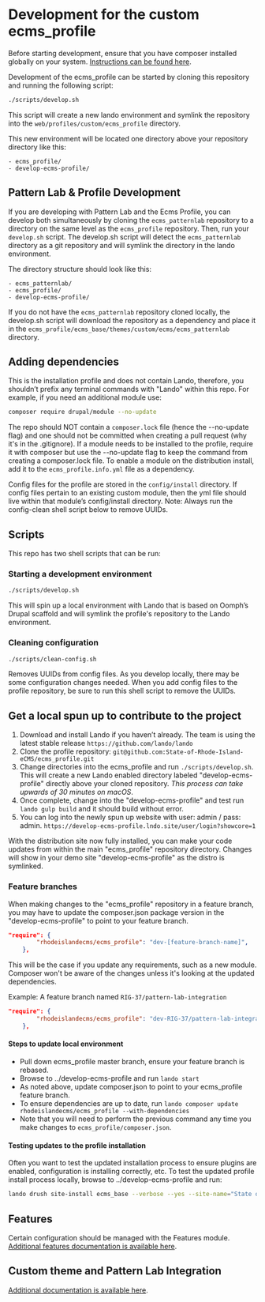 # Development for the custom ecms_profile

Before starting development, ensure that you have composer installed globally
on your system. [Instructions can be found here](https://getcomposer.org/doc/00-intro.md#installation-linux-unix-macos).

Development of the ecms_profile can be started by cloning this repository and
running the following script:
```bash
./scripts/develop.sh
```

This script will create a new lando environment and symlink the repository into
the `web/profiles/custom/ecms_profile` directory.

This new environment will be located one directory above your
repository directory like this:

```
- ecms_profile/
- develop-ecms-profile/
```

## Pattern Lab & Profile Development
If you are developing with Pattern Lab and the Ecms Profile, you can develop
both simultaneously by cloning the `ecms_patternlab` repository to a directory
on the same level as the `ecms_profile` repository. Then, run your `develop.sh`
script. The develop.sh script will detect the `ecms_patternlab` directory as a
git repository and will symlink the directory in the lando environment.

The directory structure should look like this:
```
- ecms_patternlab/
- ecms_profile/
- develop-ecms-profile/
```

If you do not have the `ecms_patternlab` repository cloned locally, the
develop.sh script will download the repository as a dependency
and place it in the `ecms_profile/ecms_base/themes/custom/ecms/ecms_patternlab`
directory.

## Adding dependencies
This is the installation profile and does not contain Lando, therefore, you
shouldn’t prefix any terminal commands with "Lando" within this repo.
For example, if you need an additional module use:
```bash
composer require drupal/module --no-update
```

The repo should NOT contain a `composer.lock` file (hence the --no-update flag)
and one should not be committed when creating a pull request
(why it's in the .gitignore). If a module needs to be installed to the profile,
require it with composer but use the --no-update flag to keep the command
from creating a composer.lock file.
To enable a module on the distribution install, add it to the
`ecms_profile.info.yml` file as a dependency.

Config files for the profile are stored in the `config/install` directory.
If config files pertain to an existing custom module, then the yml file
should live within that module’s config/install directory.
Note: Always run the config-clean shell script below to remove UUIDs.

## Scripts

This repo has two shell scripts that can be run:

### Starting a development environment
```bash
./scripts/develop.sh
```
This will spin up a local environment with Lando that is based on
Oomph’s Drupal scaffold and will symlink the profile's
repository to the Lando environment.

### Cleaning configuration
```bash
./scripts/clean-config.sh
```
Removes UUIDs from config files.
As you develop locally, there may be some configuration changes needed.
When you add config files to the profile repository, be sure to run this
shell script to remove the UUIDs.

## Get a local spun up to contribute to the project
1. Download and install Lando if you haven’t already.
   The team is using the latest stable release `https://github.com/lando/lando`
2. Clone the profile repository:
   `git@github.com:State-of-Rhode-Island-eCMS/ecms_profile.git`
3. Change directories into the ecms_profile and run `./scripts/develop.sh`.
   This will create a new Lando enabled directory labeled
   "develop-ecms-profile" directly above your cloned repository.
   _This process can take upwards of 30 minutes on macOS_.
4. Once complete, change into the "develop-ecms-profile" and test run
   `lando gulp build` and it should build without error.
5. You can log into the newly spun up website with user: admin / pass: admin.
   `https://develop-ecms-profile.lndo.site/user/login?showcore=1`

With the distribution site now fully installed, you can make your code updates
from within the main "ecms_profile" repository directory.
Changes will show in your demo site "develop-ecms-profile"
as the distro is symlinked.

### Feature branches
When making changes to the "ecms_profile" repository in a feature branch, you may
have to update the composer.json package version in the "develop-ecms-profile" to
point to your feature branch.

```json
"require": {
        "rhodeislandecms/ecms_profile": "dev-[feature-branch-name]",
    },
```

This will be the case if you update any requirements, such as a new module. Composer
won't be aware of the changes unless it's looking at the updated dependencies.

Example: A feature branch named `RIG-37/pattern-lab-integration`

```json
"require": {
        "rhodeislandecms/ecms_profile": "dev-RIG-37/pattern-lab-integration",
    },
```

#### Steps to update local environment
 * Pull down ecms_profile master branch, ensure your feature branch is rebased.
 * Browse to ../develop-ecms-profile and run `lando start`
 * As noted above, update composer.json to point to your ecms_profile feature branch.
 * To ensure dependencies are up to date, run `lando composer update rhodeislandecms/ecms_profile --with-dependencies`
 * Note that you will need to perform the previous command any time you make changes to `ecms_profile/composer.json`.

#### Testing updates to the profile installation
Often you want to test the updated installation process to ensure plugins are enabled,
configuration is installing correctly, etc.
To test the updated profile install process locally, browse to ../develop-ecms-profile and run:
```bash
lando drush site-install ecms_base --verbose --yes --site-name="State of Rhode Island Distribution" --account-name=admin --account-pass=admin;
```

## Features
Certain configuration should be managed with the Features module.
[Additional features documentation is available here](./features.md).

## Custom theme and Pattern Lab Integration
[Additional documentation is available here](./theming.md).
